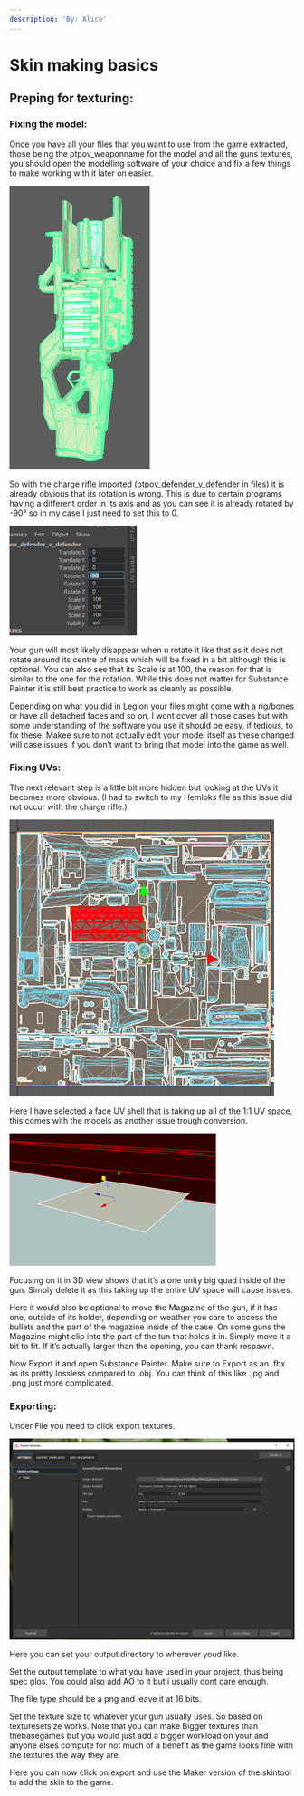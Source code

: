 ```yaml
---
description: 'By: Alice'
---
```


# Skin making basics

## Preping for texturing:

### Fixing the model:

Once you have all your files that you want to use from the game extracted, those being the ptpov\_weaponname for the model and all the guns textures, you should open the modelling software of your choice and fix a few things to make working with it later on easier.

![](<../.gitbook/assets/grafik (2) (1).png>)

So with the charge rifle imported (ptpov\_defender\_v\_defender in files) it is already obvious that its rotation is wrong. This is due to certain programs having a different order in its axis and as you can see it is already rotated by -90° so in my case I just need to set this to 0.

![](<../.gitbook/assets/grafik (20).png>)

Your gun will most likely disappear when u rotate it like that as it does not rotate around its centre of mass which will be fixed in a bit although this is optional. You can also see that its Scale is at 100, the reason for that is similar to the one for the rotation. While this does not matter for Substance Painter it is still best practice to work as cleanly as possible.

Depending on what you did in Legion your files might come with a rig/bones or have all detached faces and so on, I wont cover all those cases but with some understanding of the software you use it should be easy, if tedious, to fix these. Makee sure to not actually edit your model itself as these changed will case issues if you don’t want to bring that model into the game as well.

### Fixing UVs:

The next relevant step is a little bit more hidden but looking at the UVs it becomes more obvious. (I had to switch to my Hemloks file as this issue did not occur with the charge rifle.)

![](<../.gitbook/assets/grafik (13).png>)

Here I have selected a face UV shell that is taking up all of the 1:1 UV space, this comes with the models as another issue trough conversion.

![](<../.gitbook/assets/grafik (6) (1).png>)

Focusing on it in 3D view shows that it’s a one unity big quad inside of the gun. Simply delete it as this taking up the entire UV space will cause issues.

Here it would also be optional to move the Magazine of the gun, if it has one, outside of its holder, depending on weather you care to access the bullets and the part of the magazine inside of the case. On some guns the Magazine might clip into the part of the tun that holds it in. Simply move it a bit to fit. If it’s actually larger than the opening, you can thank respawn.

Now Export it and open Substance Painter. Make sure to Export as an .fbx as its pretty lossless compared to .obj. You can think of this like .jpg and .png just more complicated.

### Exporting:

Under File you need to click export textures.

![](<../.gitbook/assets/grafik (3) (1).png>)

Here you can set your output directory to wherever youd like.&#x20;

Set the output template to what you have used in your project, thus being spec glos. You could also add AO to it but i usually dont care enough.

The file type should be a png and leave it at 16 bits.&#x20;

Set the texture size to whatever your gun usually uses. So based on texturesetsize works. Note that you can make Bigger textures than thebasegames but you would just add a bigger workload on your and anyone elses compute for not much of a benefit as the game looks fine with the textures the way they are.&#x20;

Here you can now click on export and use the Maker version of the skintool to add the skin to the game.
